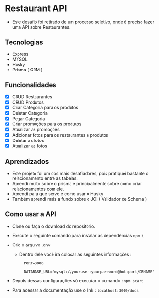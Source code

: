 # Restaurant API

- Este desafio foi retirado de um processo seletivo, onde é preciso fazer uma API sobre Restaurantes.

## Tecnologias
- Express
- MYSQL
- Husky
- Prisma ( ORM )

## Funcionalidades
- [x] CRUD Restaurantes
- [x] CRUD Produtos
- [x] Criar Categoria para os produtos
- [x] Deletar Categoria
- [x] Pegar Categoria
- [x] Criar promoções para os produtos
- [x] Atualizar as promoções
- [x] Adicionar fotos para os restaurantes e produtos
- [x] Deletar as fotos
- [x] Atualizar as fotos

## Aprendizados
- Este projeto foi um dos mais desafiadores, pois pratiquei bastante o relacionamento entre as tabelas.
- Aprendi muito sobre o prisma e principalmente sobre como criar relacionamentos com ele.
- Aprendi para que serve e como usar o Husky
- Também aprendi mais a fundo sobre o JOI ( Validador de Schema )

## Como usar a API
- Clone ou faça o download do repositório.
- Execute o seguinte comando para instalar as dependências ``` npm i ```
- Crie o arquivo .env
  - Dentro dele você irá colocar as seguintes informações :
    ```
      PORT=3000

      DATABASE_URL="mysql://youruser:yourpassword@hot:port/DBNAME"
    ```
- Depois dessas configurações só executar o comando : ``` npm start ```

- Para acessar a documentação use o link : ``` localhost:3000/docs ```
